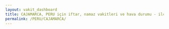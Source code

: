 ```yaml
---
layout: vakit_dashboard
title: CAJAMARCA, PERU için iftar, namaz vakitleri ve hava durumu - ilçe/eyalet seç
permalink: /PERU/CAJAMARCA/
---
```


<script type="text/javascript">
  var GLOBAL_COUNTRY = 'PERU';
  var GLOBAL_CITY = 'CAJAMARCA';
  var GLOBAL_STATE = '';
  var lat = 72;
  var lon = 21;
</script>
